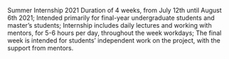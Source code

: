 Summer Internship 2021
Duration of 4 weeks, from July 12th until August 6th 2021;
Intended primarily for final-year undergraduate students and master’s students;
Internship includes daily lectures and working with mentors, for 5-6 hours per day, throughout the week workdays;
The final week is intended for students’ independent work on the project, with the support from mentors.

